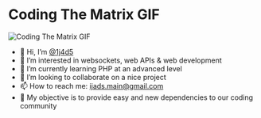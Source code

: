 <p align="center">

# Coding The Matrix GIF

![Coding The Matrix GIF](https://media3.giphy.com/media/10zxDv7Hv5RF9C/giphy.gif?cid=ecf05e47z69bx014x0mw2w9kf2dwz9lhi5chw1aslalwdrg8&amp;ep=v1_gifs_search&amp;rid=giphy.gif&amp;ct=g)

- 👋 Hi, I’m [@1j4d5](https://github.com/1j4d5)
- 👀 I’m interested in websockets, web APIs & web development
- 🌱 I’m currently learning PHP at an advanced level
- 💞️ I’m looking to collaborate on a nice project
- 📫 How to reach me: [ijads.main@gmail.com](mailto:ijads.main@gmail.com)
- 🔑 My objective is to provide easy and new dependencies to our coding community

</p>
